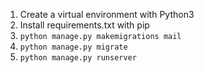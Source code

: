 1. Create a virtual environment with Python3
2. Install requirements.txt with pip
3. ``` python manage.py makemigrations mail ```
3. ``` python manage.py migrate ```
3. ``` python manage.py runserver ```
